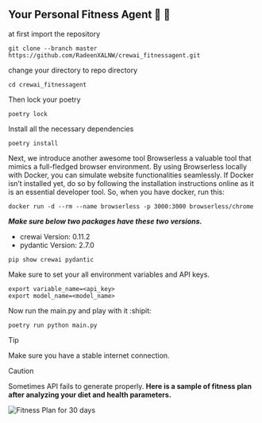 ## Your Personal Fitness Agent :muscle: :leg:
at first import the repository
```
git clone --branch master https://github.com/RadeenXALNW/crewai_fitnessagent.git
```
change your directory to repo directory
```
cd crewai_fitnessagent
```
Then lock your poetry
```
poetry lock
```
Install all the necessary dependencies
```
poetry install
```

Next, we introduce another awesome tool Browserless a valuable tool that mimics a full-fledged browser environment. By using Browserless locally with Docker, you can simulate website functionalities seamlessly. If Docker isn’t installed yet, do so by following the installation instructions online as it is an essential developer tool.
So, when you have docker, run this:

```
docker run -d --rm --name browserless -p 3000:3000 browserless/chrome
```

***Make sure below two packages have these two versions.***

 - crewai  Version: 0.11.2
 - pydantic Version: 2.7.0
```
pip show crewai pydantic
```
Make sure to set your all environment variables and API keys. 
```
export variable_name=<api_key>
export model_name=<model_name>
```
Now run the main.py and play with it :shipit:
```
poetry run python main.py
```
>[!TIP]
>Make sure you have a stable internet connection.

>[!CAUTION]
>Sometimes API fails to generate properly.
**Here is a sample of fitness plan after analyzing your diet and health parameters.**

![Fitness Plan for 30 days](https://github.com/RadeenXALNW/crewai_fitnessagent/assets/66905164/5b6a49f9-8a7a-4a67-aa5f-69a17133a2bf)
